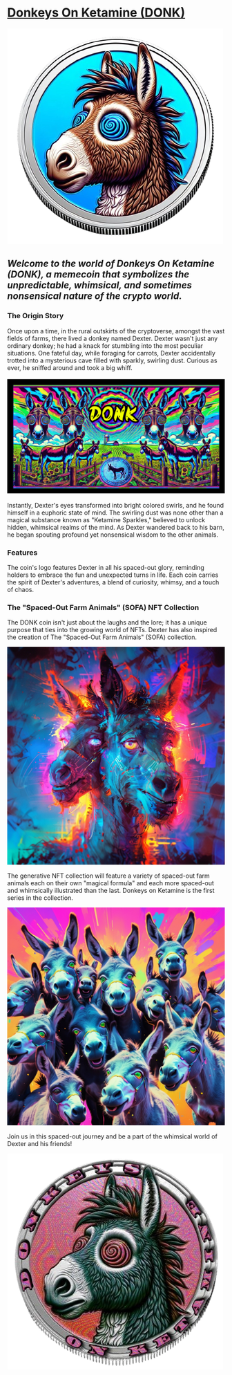 # <a href="https://donk-nft.github.io/DONK/">Donkeys On Ketamine (DONK)</a>

![DONK Logo](https://github.com/DONK-NFT/DONK/blob/main/images/dwk-removebg-preview.png?raw=true)

## ***Welcome to the world of Donkeys On Ketamine (DONK), a memecoin that symbolizes the unpredictable, whimsical, and sometimes nonsensical nature of the crypto world.***

### **The Origin Story**

Once upon a time, in the rural outskirts of the cryptoverse, amongst the vast fields of farms, there lived a donkey named Dexter. Dexter wasn't just any ordinary donkey; he had a knack for stumbling into the most peculiar situations. One fateful day, while foraging for carrots, Dexter accidentally trotted into a mysterious cave filled with sparkly, swirling dust. Curious as ever, he sniffed around and took a big whiff.

![Banner Art](https://github.com/DONK-NFT/DONK/blob/main/images/dnkb.png?raw=true)

Instantly, Dexter's eyes transformed into bright colored swirls, and he found himself in a euphoric state of mind. The swirling dust was none other than a magical substance known as "Ketamine Sparkles," believed to unlock hidden, whimsical realms of the mind. As Dexter wandered back to his barn, he began spouting profound yet nonsensical wisdom to the other animals.

### **Features**

The coin's logo features Dexter in all his spaced-out glory, reminding holders to embrace the fun and unexpected turns in life. Each coin carries the spirit of Dexter's adventures, a blend of curiosity, whimsy, and a touch of chaos.

### **The "Spaced-Out Farm Animals" (SOFA) NFT Collection**

The DONK coin isn't just about the laughs and the lore; it has a unique purpose that ties into the growing world of NFTs. Dexter has also inspired the creation of The "Spaced-Out Farm Animals" (SOFA) collection.

![Additional Artwork](https://github.com/DONK-NFT/DONK/blob/main/images/dali.jpg?raw=true)

The generative NFT collection will feature a variety of spaced-out farm animals each on their own "magical formula" and each more spaced-out and whimsically illustrated than the last. Donkeys on Ketamine is the first series in the collection.

![Additional Artwork](https://github.com/DONK-NFT/DONK/blob/main/images/2.jpg?raw=true)

Join us in this spaced-out journey and be a part of the whimsical world of Dexter and his friends!

![Additional Artwork](https://github.com/DONK-NFT/DONK/blob/main/images/og-nu.png?raw=true)

